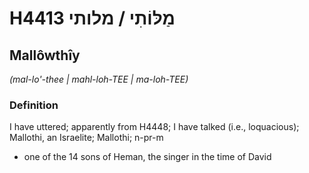 # H4413 מַלּוֹתִי / מלותי

## Mallôwthîy

_(mal-lo'-thee | mahl-loh-TEE | ma-loh-TEE)_

### Definition

I have uttered; apparently from H4448; I have talked (i.e., loquacious); Mallothi, an Israelite; Mallothi; n-pr-m

- one of the 14 sons of Heman, the singer in the time of David
